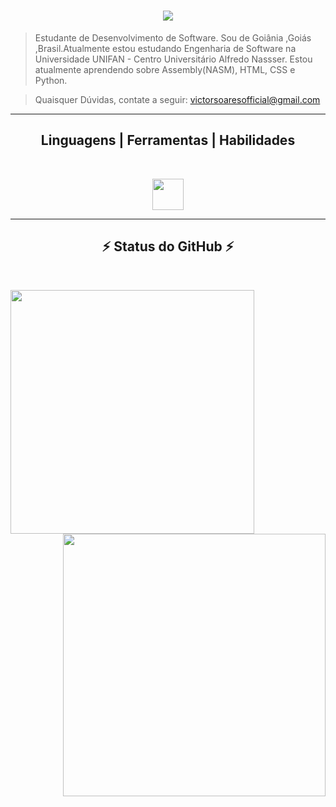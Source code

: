 <h1 align="center">
  <a href="https://git.io/typing-svg">
    <img src="https://readme-typing-svg.herokuapp.com/?lines=Oi,+Tudo+Certo?!+👋;Prazer+Victor+Hugo;Seja+Bem-Vindo+ao+Perfil!&center=true&size=30">
  </a>
</h1>

<p align="center">
  
> Estudante de Desenvolvimento de Software. Sou de Goiânia ,Goiás ,Brasil.Atualmente estou estudando Engenharia de Software na Universidade UNIFAN - Centro Universitário Alfredo Nassser. Estou atualmente aprendendo sobre Assembly(NASM), HTML, CSS e Python.

> Quaisquer Dúvidas, contate a seguir: <a href="email:victorsoaresofficial@gmail.com">victorsoaresofficial@gmail.com</a>
</p>

<hr>
<h2 align="center"> Linguagens | Ferramentas | Habilidades </h2>
<br>
<p align="center">
<a href="https://go-skill-icons.vercel.app/">
<img align="center" height="50" widht="50" src="https://go-skill-icons.vercel.app/api/icons?i=windows,vscode,bash,git,github,latex,java,assembly,figma&theme=light" />    
</a>
</p>
<hr>

<h2 align="center">⚡ Status do GitHub ⚡</h2>
<br>
<p align=center>
    <a href="https://github.com/anuraghazra/github-readme-stats" title="Go to Source">
      <img align="left" width=390 src="https://github-readme-stats.vercel.app/api?username=victorhugosoarescastro1&show_icons=true&theme=react&border_color=61dafb&hide_border=true" />
    <img align="right" width=420 src="https://github-readme-stats.vercel.app/api/top-langs/?username=victorhugosoarescastro1&hide=c%23,powershell,Mathematica,Ruby,Objective-C,Objective-C%2b%2b,Cuda&title_color=61dafb&text_color=ffffff&icon_color=61dafb&bg_color=20232a&langs_count=8&layout=compact&border_color=61dafb&hide_border=true&size_weight=0.5&count_weight=0.5" />
    </a>
  </div>
  <br><br><br><br><br><br><br><br><br>
   
